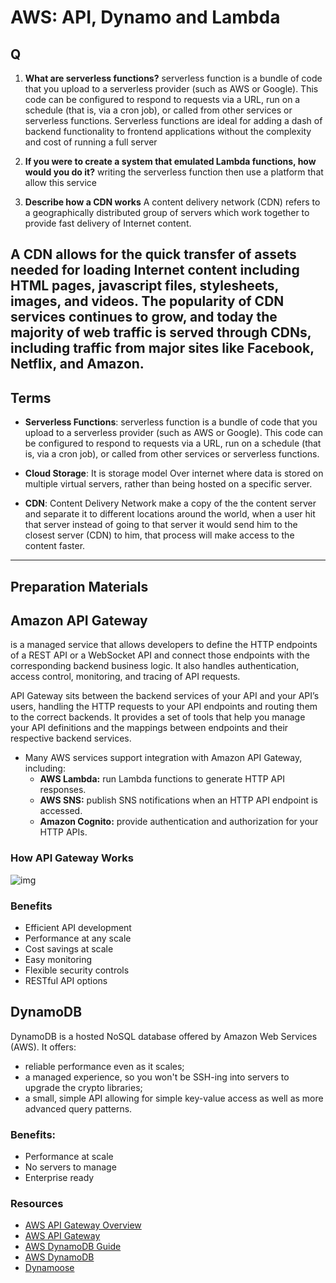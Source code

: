 #  AWS: API, Dynamo and Lambda

## Q
1. **What are serverless functions?**
 serverless function is a bundle of code that you upload to a serverless provider (such as AWS or Google). This code can be configured to respond to requests via a URL, run on a schedule (that is, via a cron job), or called from other services or serverless functions.
Serverless functions are ideal for adding a dash of backend functionality to frontend applications without the complexity and cost of running a full server

1. **If you were to create a system that emulated Lambda functions, how would you do it?**
writing the serverless function then use a platform that allow this service 

1. **Describe how a CDN works**
A content delivery network (CDN) refers to a geographically distributed group of servers which work together to provide fast delivery of Internet content.

A CDN allows for the quick transfer of assets needed for loading Internet content including HTML pages, javascript files, stylesheets, images, and videos. The popularity of CDN services continues to grow, and today the majority of web traffic is served through CDNs, including traffic from major sites like Facebook, Netflix, and Amazon.
--- 

## Terms

* **Serverless Functions**:  serverless function is a bundle of code that you upload to a serverless provider (such as AWS or Google). This code can be configured to respond to requests via a URL, run on a schedule (that is, via a cron job), or called from other services or serverless functions.

* **Cloud Storage**: It is storage model Over internet where data is stored on multiple virtual servers, rather than being hosted on a specific server.

* **CDN**: Content Delivery Network make a copy of the the content server and separate it to different locations around the world, when a user hit that server instead of going to that server it would send him to the closest server (CDN) to him, that process will make access to the content faster.

---
## Preparation Materials

## Amazon API Gateway
 is a managed service that allows developers to define the HTTP endpoints of a REST API or a WebSocket API and connect those endpoints with the corresponding backend business logic. It also handles authentication, access control, monitoring, and tracing of API requests.

API Gateway sits between the backend services of your API and your API’s users, handling the HTTP requests to your API endpoints and routing them to the correct backends. It provides a set of tools that help you manage your API definitions and the mappings between endpoints and their respective backend services.
* Many AWS services support integration with Amazon API Gateway, including:
    * **AWS Lambda:** run Lambda functions to generate HTTP API responses.
    * **AWS SNS:** publish SNS notifications when an HTTP API endpoint is accessed.
    *  **Amazon Cognito:** provide authentication and authorization for your HTTP APIs.

 ### How API Gateway Works

 ![img](https://d1.awsstatic.com/serverless/New-API-GW-Diagram.c9fc9835d2a9aa00ef90d0ddc4c6402a2536de0d.png) 

### Benefits
* Efficient API development
* Performance at any scale
* Cost savings at scale
* Easy monitoring
* Flexible security controls
* RESTful API options

## DynamoDB
DynamoDB is a hosted NoSQL database offered by Amazon Web Services (AWS). It offers:

* reliable performance even as it scales;
* a managed experience, so you won't be SSH-ing into servers to upgrade the crypto libraries;
* a small, simple API allowing for simple key-value access as well as more advanced query patterns.
### Benefits:
- Performance at scale
- No servers to manage
- Enterprise ready

### Resources

* [AWS API Gateway Overview](https://www.serverless.com/amazon-api-gateway)
* [AWS API Gateway](https://aws.amazon.com/api-gateway/)
* [AWS DynamoDB Guide](https://www.dynamodbguide.com/what-is-dynamo-db/)
* [AWS DynamoDB](https://aws.amazon.com/dynamodb/)
* [Dynamoose](https://dynamoosejs.com/getting_started/Introduction/)







